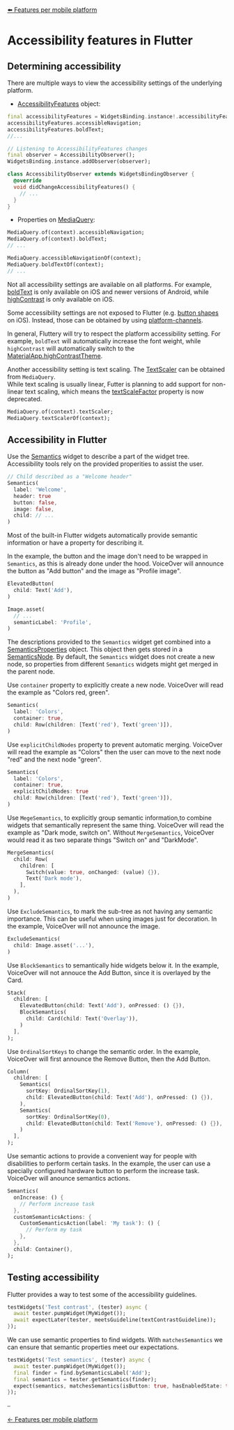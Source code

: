 [⬅️ Features per mobile platform](../features_per_mobile_platform.md)

# Accessibility features in Flutter

## Determining accessibility

There are multiple ways to view the accessibility settings of the underlying platform.

* [AccessibilityFeatures](https://api.flutter.dev/flutter/dart-ui/AccessibilityFeatures-class.html) object:

```dart
final accessibilityFeatures = WidgetsBinding.instance!.accessibilityFeatures;
accessibilityFeatures.accessibleNavigation;
accessibilityFeatures.boldText;
//...

// Listening to AccessibilityFeatures changes
final observer = AccessibilityObserver();
WidgetsBinding.instance.addObserver(observer);

class AccessibilityObserver extends WidgetsBindingObserver {
  @override
  void didChangeAccessibilityFeatures() {
    // ...
  }
}
```

* Properties on [MediaQuery](https://api.flutter.dev/flutter/widgets/MediaQuery-class.html):

```dart
MediaQuery.of(context).accessibleNavigation;
MediaQuery.of(context).boldText;
// ...

MediaQuery.accessibleNavigationOf(context);
MediaQuery.boldTextOf(context);
// ...
```

Not all accessibility settings are available on all platforms. For example, [boldText](https://api.flutter.dev/flutter/dart-ui/AccessibilityFeatures/boldText.html) is only available on iOS and newer versions of Android, while [highContrast](https://api.flutter.dev/flutter/dart-ui/AccessibilityFeatures/highContrast.html) is only available on iOS.

Some accessibility settings are not exposed to Flutter (e.g. [button shapes](https://support.apple.com/en-lk/guide/iphone/iph3c076905a/ios) on iOS). Instead, those can be obtained by using [platform-channels](https://docs.flutter.dev/platform-integration/platform-channels).

In general, Fluttery will try to respect the platform accessibility setting.
For example, `boldText` will automatically increase the font weight, while `highContrast` will automatically switch to the [MaterialApp.highContrastTheme](https://api.flutter.dev/flutter/material/MaterialApp/highContrastTheme.html).


Another accessibility setting is text scaling. The [TextScaler](https://api.flutter.dev/flutter/painting/TextScaler-class.html) can be obtained from `MediaQuery`.\
While text scaling is usually linear, Futter is planning to add support for non-linear text scaling, which means the [textScaleFactor](https://api.flutter.dev/flutter/widgets/MediaQueryData/textScaleFactor.html) property is now deprecated.

```dart
MediaQuery.of(context).textScaler;
MediaQuery.textScalerOf(context);
```

## Accessibility in Flutter

Use the [Semantics](https://api.flutter.dev/flutter/widgets/Semantics-class.html) widget to describe a part of the widget tree. Accessibility tools rely on the provided properities to assist the user.

```dart
// Child described as a "Welcome header"
Semantics(
  label: 'Welcome',
  header: true
  button: false,
  image: false,
  child: // ...
)
```

Most of the built-in Flutter widgets automatically provide semantic information or have a property for describing it.

In the example, the button and the image don't need to be wrapped in `Semantics`, as this is already done under the hood. VoiceOver will announce the button as "Add button" and the image as "Profile image".

```dart
ElevatedButton(
  child: Text('Add'),
)

Image.asset(
  // ...
  semanticLabel: 'Profile',
)
```

The descriptions provided to the `Semantics` widget get combined into a [SemanticsProperties](https://api.flutter.dev/flutter/semantics/SemanticsProperties-class.html) object. This object then gets stored in a [SemanticsNode](https://api.flutter.dev/flutter/semantics/SemanticsNode-class.html). By default, the `Semantics` widget does not create a new node, so properties from different `Semantics` widgets might get merged in the parent node.


Use `container` property to explicitly create a new node. VoiceOver will read the example as "Colors red, green".

```dart
Semantics(
  label: 'Colors',
  container: true,
  child: Row(children: [Text('red'), Text('green')]),
)
```

Use `explicitChildNodes` property to prevent automatic merging. VoiceOver will read the example as "Colors" then the user can move to the next node "red" and the next node "green".

```dart
Semantics(
  label: 'Colors',
  container: true,
  explicitChildNodes: true
  child: Row(children: [Text('red'), Text('green')]),
)
```

Use `MegeSemantics`, to explicitly group semantic information,to combine widgets that semantically represent the same thing. VoiceOver will read the example as "Dark mode, switch on". Without `MergeSemantics`, VoiceOver would read it as two separate things "Switch on"  and "DarkMode".

```dart
MergeSemantics(
  child: Row(
    children: [
      Switch(value: true, onChanged: (value) {}),
      Text('Dark mode'),
    ],
  ),
)
```

Use `ExcludeSemantics`, to mark the sub-tree as not having any semantic importance. This can be useful when using images just for decoration. In the example, VoiceOver will not announce the image.

```dart
ExcludeSemantics(
  child: Image.asset('...'),
)
```

Use `BlockSemantics` to semantically hide widgets below it. In the example, VoiceOver will not annouce the Add Button, since it is overlayed by the Card.

```dart
Stack(
  children: [
    ElevatedButton(child: Text('Add'), onPressed: () {}),
    BlockSemantics(
      child: Card(child: Text('Overlay')),
    )
  ],
);
```

Use `OrdinalSortKeys` to change the semantic order. In the example, VoiceOver will first announce the Remove Button, then the Add Button.

```dart
Column(
  children: [
    Semantics(
      sortKey: OrdinalSortKey(1),
      child: ElevatedButton(child: Text('Add'), onPressed: () {}),
    ),
    Semantics(
      sortKey: OrdinalSortKey(0),
      child: ElevatedButton(child: Text('Remove'), onPressed: () {}),
    )
  ],
);
```

Use semantic actions to provide a convenient way for people with disabilities to perform certain tasks.
In the example, the user can use a specially configured hardware button to perform the increase task. VoiceOver will anounce semantics actions.

```dart
Semantics(
  onIncrease: () {
    // Perform increase task
  },
  customSemanticsActions: {
    CustomSemanticsAction(label: 'My task'): () {
      // Perform my task
    },
  },
  child: Container(),
);
```

## Testing accessibility

Flutter provides a way to test some of the accessibility guidelines.

```dart
testWidgets('Test contrast', (tester) async {
  await tester.pumpWidget(MyWidget());
  await expectLater(tester, meetsGuideline(textContrastGuideline));
});
```

We can use semantic properties to find widgets. With `matchesSemantics` we can ensure that semantic properties meet our expectations.

```dart
testWidgets('Test semantics', (tester) async {
  await tester.pumpWidget(MyWidget());
  final finder = find.bySemanticsLabel('Add');
  final semantics = tester.getSemantics(finder);
  expect(semantics, matchesSemantics(isButton: true, hasEnabledState: true));
});
```

⎯

[← Features per mobile platform](../features_per_mobile_platform.md)

